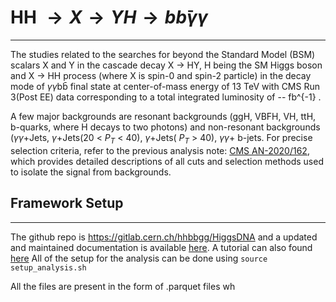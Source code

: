 #  HH $\longrightarrow X \longrightarrow YH \longrightarrow bb̄\gamma\gamma$
---

The studies related to the searches for beyond the Standard
Model (BSM) scalars X and Y in the cascade decay X $\longrightarrow$ HY, H being the SM Higgs boson and X $\longrightarrow$ HH process (where X is spin-0 and spin-2 particle) in the decay mode of $\gamma\gamma$bb̄ final state at center-of-mass energy of 13 TeV with CMS Run 3(Post EE) data corresponding to a total integrated luminosity of -- fb^{-1} .

A few major backgrounds are resonant backgrounds (ggH, VBFH, VH, ttH, b-quarks, where H decays to two photons) and non-resonant backgrounds ($\gamma\gamma$+Jets, $\gamma$+Jets(20 < $P_T$ < 40), $\gamma$+Jets( $P_T$ > 40), $\gamma\gamma$+ b-jets. For precise selection criteria, refer to the previous analysis note: [CMS AN-2020/162](https://cms.cern.ch/iCMS/jsp/db_notes/noteInfo.jsp?cmsnoteid=CMS%20AN-2020/162), which provides detailed descriptions of all cuts and selection methods used to isolate the signal from backgrounds.


## Framework Setup
---
The github repo is https://gitlab.cern.ch/hhbbgg/HiggsDNA and a updated and maintained documentation is available [here](https://higgs-dna.readthedocs.io/en/latest/index.html#). A tutorial can also found [here](https://indico.cern.ch/event/1360961/contributions/5777678/attachments/2788218/4861762/HiggsDNA_tutorial.pdf)
All of the setup for the analysis can be done using `source setup_analysis.sh`

All the files are present in the form of .parquet files wh
